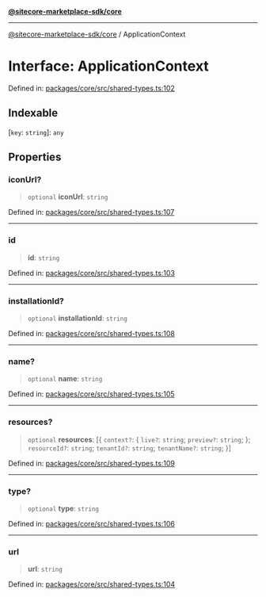 [**@sitecore-marketplace-sdk/core**](../README.md)

***

[@sitecore-marketplace-sdk/core](../README.md) / ApplicationContext

# Interface: ApplicationContext

Defined in: [packages/core/src/shared-types.ts:102](https://github.com/Sitecore/sitecore-marketplace-sdk/blob/af886e6134b8d1079ef5b8ef70b7eb2f1d9c8aeb/packages/core/src/shared-types.ts#L102)

## Indexable

\[`key`: `string`\]: `any`

## Properties

### iconUrl?

> `optional` **iconUrl**: `string`

Defined in: [packages/core/src/shared-types.ts:107](https://github.com/Sitecore/sitecore-marketplace-sdk/blob/af886e6134b8d1079ef5b8ef70b7eb2f1d9c8aeb/packages/core/src/shared-types.ts#L107)

***

### id

> **id**: `string`

Defined in: [packages/core/src/shared-types.ts:103](https://github.com/Sitecore/sitecore-marketplace-sdk/blob/af886e6134b8d1079ef5b8ef70b7eb2f1d9c8aeb/packages/core/src/shared-types.ts#L103)

***

### installationId?

> `optional` **installationId**: `string`

Defined in: [packages/core/src/shared-types.ts:108](https://github.com/Sitecore/sitecore-marketplace-sdk/blob/af886e6134b8d1079ef5b8ef70b7eb2f1d9c8aeb/packages/core/src/shared-types.ts#L108)

***

### name?

> `optional` **name**: `string`

Defined in: [packages/core/src/shared-types.ts:105](https://github.com/Sitecore/sitecore-marketplace-sdk/blob/af886e6134b8d1079ef5b8ef70b7eb2f1d9c8aeb/packages/core/src/shared-types.ts#L105)

***

### resources?

> `optional` **resources**: \[\{ `context?`: \{ `live?`: `string`; `preview?`: `string`; \}; `resourceId?`: `string`; `tenantId?`: `string`; `tenantName?`: `string`; \}\]

Defined in: [packages/core/src/shared-types.ts:109](https://github.com/Sitecore/sitecore-marketplace-sdk/blob/af886e6134b8d1079ef5b8ef70b7eb2f1d9c8aeb/packages/core/src/shared-types.ts#L109)

***

### type?

> `optional` **type**: `string`

Defined in: [packages/core/src/shared-types.ts:106](https://github.com/Sitecore/sitecore-marketplace-sdk/blob/af886e6134b8d1079ef5b8ef70b7eb2f1d9c8aeb/packages/core/src/shared-types.ts#L106)

***

### url

> **url**: `string`

Defined in: [packages/core/src/shared-types.ts:104](https://github.com/Sitecore/sitecore-marketplace-sdk/blob/af886e6134b8d1079ef5b8ef70b7eb2f1d9c8aeb/packages/core/src/shared-types.ts#L104)
